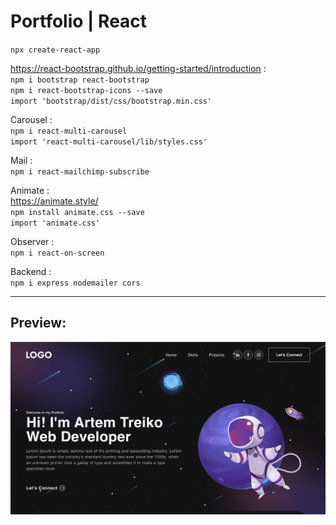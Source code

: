 # Portfolio | React  

`npx create-react-app`

https://react-bootstrap.github.io/getting-started/introduction :    
`npm i bootstrap react-bootstrap`  
`npm i react-bootstrap-icons --save`  
`import 'bootstrap/dist/css/bootstrap.min.css'`  

Carousel :  
`npm i react-multi-carousel`  
`import 'react-multi-carousel/lib/styles.css'`  

Mail :   
`npm i react-mailchimp-subscribe`  

Animate :  
https://animate.style/  
`npm install animate.css --save`  
`import 'animate.css'`  

Observer :  
`npm i react-on-screen`  

Backend :  
`npm i express nodemailer cors`

---

## Preview:  

![Preview image](preview.png)

